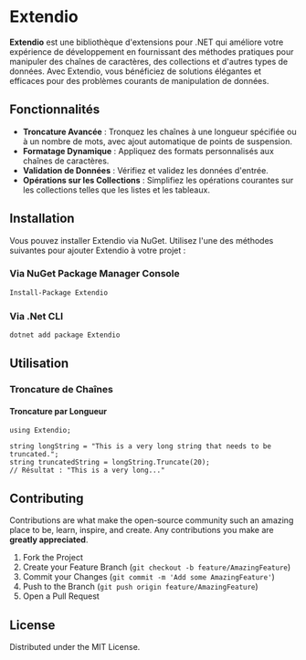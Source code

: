 
# Extendio

**Extendio** est une bibliothèque d'extensions pour .NET qui améliore votre expérience de développement en fournissant des méthodes pratiques pour manipuler des chaînes de caractères, des collections et d'autres types de données. Avec Extendio, vous bénéficiez de solutions élégantes et efficaces pour des problèmes courants de manipulation de données.

## Fonctionnalités

- **Troncature Avancée** : Tronquez les chaînes à une longueur spécifiée ou à un nombre de mots, avec ajout automatique de points de suspension.
- **Formatage Dynamique** : Appliquez des formats personnalisés aux chaînes de caractères.
- **Validation de Données** : Vérifiez et validez les données d'entrée.
- **Opérations sur les Collections** : Simplifiez les opérations courantes sur les collections telles que les listes et les tableaux.

## Installation

Vous pouvez installer Extendio via NuGet. Utilisez l'une des méthodes suivantes pour ajouter Extendio à votre projet :

### Via NuGet Package Manager Console

```sh
Install-Package Extendio
```
### Via .Net CLI
```sh
dotnet add package Extendio
```
## Utilisation
### Troncature de Chaînes
#### Troncature par Longueur
```
using Extendio;

string longString = "This is a very long string that needs to be truncated.";
string truncatedString = longString.Truncate(20);
// Résultat : "This is a very long..."

```
## Contributing

Contributions are what make the open-source community such an amazing place to be, learn, inspire, and create. Any contributions you make are **greatly appreciated**.

1. Fork the Project
2. Create your Feature Branch (`git checkout -b feature/AmazingFeature`)
3. Commit your Changes (`git commit -m 'Add some AmazingFeature'`)
4. Push to the Branch (`git push origin feature/AmazingFeature`)
5. Open a Pull Request


## License

Distributed under the MIT License.
